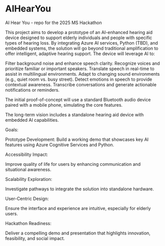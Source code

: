 # AIHearYou
AI Hear You - repo for the 2025 MS Hackathon

This project aims to develop a prototype of an AI-enhanced hearing aid device designed to support elderly individuals and people 
with specific types of hearing loss. By integrating Azure AI services, Python (TBD), and embedded systems, the solution will go beyond 
traditional amplification to offer intelligent, adaptive hearing support. The device will leverage AI to:

Filter background noise and enhance speech clarity. 
Recognize voices and prioritize familiar or important speakers. 
Translate speech in real-time to assist in multilingual environments. 
Adapt to changing sound environments (e.g., quiet room vs. busy street). Detect emotions in speech to provide contextual awareness. 
Transcribe conversations and generate actionable notifications or reminders.

The initial proof-of-concept will use a standard Bluetooth audio device paired with a mobile phone, 
simulating the core features. 

The long-term vision includes a standalone hearing aid device with embedded AI capabilities. 

Goals:

Prototype Development: Build a working demo that showcases key AI features using Azure Cognitive Services and Python. 

Accessibility Impact: 

Improve quality of life for users by enhancing communication and situational awareness. 

Scalability Exploration: 

Investigate pathways to integrate the solution into standalone hardware.

User-Centric Design: 

Ensure the interface and experience are intuitive, especially for elderly users. 

Hackathon Readiness: 

Deliver a compelling demo and presentation that highlights innovation, feasibility, and social impact.
